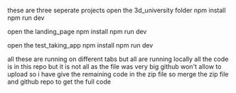 these are three seperate projects 
open the 3d_university folder 
npm install 
npm run dev 

open the landing_page
npm install 
npm run dev 

open the test_taking_app
npm install 
npm run dev


all these are running on different tabs but all are running locally all the code is in this repo but it is not all as the file was very big github won't allow to upload so i have give the remaining code in the zip file so merge the zip file and github repo to get the full code 
